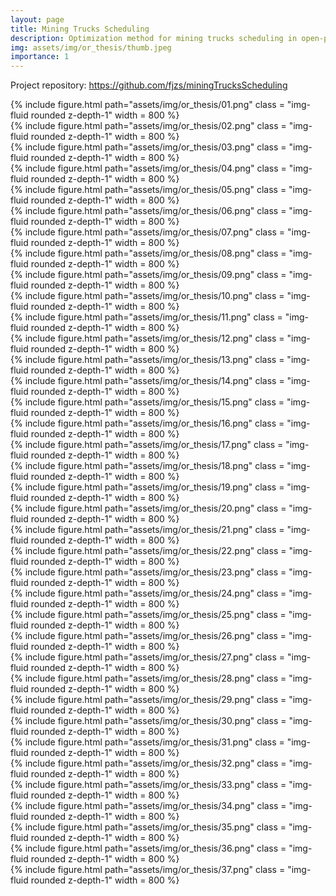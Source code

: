 ```yaml
---
layout: page
title: Mining Trucks Scheduling
description: Optimization method for mining trucks scheduling in open-pit mines
img: assets/img/or_thesis/thumb.jpeg
importance: 1
---
```


Project repository: <https://github.com/fjzs/miningTrucksScheduling>

<div class="row"><div class="col-sm mt-3 mt-md-0 text-center">{% include figure.html path="assets/img/or_thesis/01.png" 
class = "img-fluid rounded z-depth-1" width = 800 %} </div></div>
<div class="row"><div class="col-sm mt-3 mt-md-0 text-center">{% include figure.html path="assets/img/or_thesis/02.png" 
class = "img-fluid rounded z-depth-1" width = 800 %} </div></div>
<div class="row"><div class="col-sm mt-3 mt-md-0 text-center">{% include figure.html path="assets/img/or_thesis/03.png" 
class = "img-fluid rounded z-depth-1" width = 800 %} </div></div>
<div class="row"><div class="col-sm mt-3 mt-md-0 text-center">{% include figure.html path="assets/img/or_thesis/04.png" 
class = "img-fluid rounded z-depth-1" width = 800 %} </div></div>
<div class="row"><div class="col-sm mt-3 mt-md-0 text-center">{% include figure.html path="assets/img/or_thesis/05.png" 
class = "img-fluid rounded z-depth-1" width = 800 %} </div></div>
<div class="row"><div class="col-sm mt-3 mt-md-0 text-center">{% include figure.html path="assets/img/or_thesis/06.png" 
class = "img-fluid rounded z-depth-1" width = 800 %} </div></div>
<div class="row"><div class="col-sm mt-3 mt-md-0 text-center">{% include figure.html path="assets/img/or_thesis/07.png" 
class = "img-fluid rounded z-depth-1" width = 800 %} </div></div>
<div class="row"><div class="col-sm mt-3 mt-md-0 text-center">{% include figure.html path="assets/img/or_thesis/08.png" 
class = "img-fluid rounded z-depth-1" width = 800 %} </div></div>
<div class="row"><div class="col-sm mt-3 mt-md-0 text-center">{% include figure.html path="assets/img/or_thesis/09.png" 
class = "img-fluid rounded z-depth-1" width = 800 %} </div></div>
<div class="row"><div class="col-sm mt-3 mt-md-0 text-center">{% include figure.html path="assets/img/or_thesis/10.png" 
class = "img-fluid rounded z-depth-1" width = 800 %} </div></div>
<div class="row"><div class="col-sm mt-3 mt-md-0 text-center">{% include figure.html path="assets/img/or_thesis/11.png" 
class = "img-fluid rounded z-depth-1" width = 800 %} </div></div>
<div class="row"><div class="col-sm mt-3 mt-md-0 text-center">{% include figure.html path="assets/img/or_thesis/12.png" 
class = "img-fluid rounded z-depth-1" width = 800 %} </div></div>
<div class="row"><div class="col-sm mt-3 mt-md-0 text-center">{% include figure.html path="assets/img/or_thesis/13.png" 
class = "img-fluid rounded z-depth-1" width = 800 %} </div></div>
<div class="row"><div class="col-sm mt-3 mt-md-0 text-center">{% include figure.html path="assets/img/or_thesis/14.png" 
class = "img-fluid rounded z-depth-1" width = 800 %} </div></div>
<div class="row"><div class="col-sm mt-3 mt-md-0 text-center">{% include figure.html path="assets/img/or_thesis/15.png" 
class = "img-fluid rounded z-depth-1" width = 800 %} </div></div>
<div class="row"><div class="col-sm mt-3 mt-md-0 text-center">{% include figure.html path="assets/img/or_thesis/16.png" 
class = "img-fluid rounded z-depth-1" width = 800 %} </div></div>
<div class="row"><div class="col-sm mt-3 mt-md-0 text-center">{% include figure.html path="assets/img/or_thesis/17.png" 
class = "img-fluid rounded z-depth-1" width = 800 %} </div></div>
<div class="row"><div class="col-sm mt-3 mt-md-0 text-center">{% include figure.html path="assets/img/or_thesis/18.png" 
class = "img-fluid rounded z-depth-1" width = 800 %} </div></div>
<div class="row"><div class="col-sm mt-3 mt-md-0 text-center">{% include figure.html path="assets/img/or_thesis/19.png" 
class = "img-fluid rounded z-depth-1" width = 800 %} </div></div>
<div class="row"><div class="col-sm mt-3 mt-md-0 text-center">{% include figure.html path="assets/img/or_thesis/20.png" 
class = "img-fluid rounded z-depth-1" width = 800 %} </div></div>
<div class="row"><div class="col-sm mt-3 mt-md-0 text-center">{% include figure.html path="assets/img/or_thesis/21.png" 
class = "img-fluid rounded z-depth-1" width = 800 %} </div></div>
<div class="row"><div class="col-sm mt-3 mt-md-0 text-center">{% include figure.html path="assets/img/or_thesis/22.png" 
class = "img-fluid rounded z-depth-1" width = 800 %} </div></div>
<div class="row"><div class="col-sm mt-3 mt-md-0 text-center">{% include figure.html path="assets/img/or_thesis/23.png" 
class = "img-fluid rounded z-depth-1" width = 800 %} </div></div>
<div class="row"><div class="col-sm mt-3 mt-md-0 text-center">{% include figure.html path="assets/img/or_thesis/24.png" 
class = "img-fluid rounded z-depth-1" width = 800 %} </div></div>
<div class="row"><div class="col-sm mt-3 mt-md-0 text-center">{% include figure.html path="assets/img/or_thesis/25.png" 
class = "img-fluid rounded z-depth-1" width = 800 %} </div></div>
<div class="row"><div class="col-sm mt-3 mt-md-0 text-center">{% include figure.html path="assets/img/or_thesis/26.png" 
class = "img-fluid rounded z-depth-1" width = 800 %} </div></div>
<div class="row"><div class="col-sm mt-3 mt-md-0 text-center">{% include figure.html path="assets/img/or_thesis/27.png" 
class = "img-fluid rounded z-depth-1" width = 800 %} </div></div>
<div class="row"><div class="col-sm mt-3 mt-md-0 text-center">{% include figure.html path="assets/img/or_thesis/28.png" 
class = "img-fluid rounded z-depth-1" width = 800 %} </div></div>
<div class="row"><div class="col-sm mt-3 mt-md-0 text-center">{% include figure.html path="assets/img/or_thesis/29.png" 
class = "img-fluid rounded z-depth-1" width = 800 %} </div></div>
<div class="row"><div class="col-sm mt-3 mt-md-0 text-center">{% include figure.html path="assets/img/or_thesis/30.png" 
class = "img-fluid rounded z-depth-1" width = 800 %} </div></div>
<div class="row"><div class="col-sm mt-3 mt-md-0 text-center">{% include figure.html path="assets/img/or_thesis/31.png" 
class = "img-fluid rounded z-depth-1" width = 800 %} </div></div>
<div class="row"><div class="col-sm mt-3 mt-md-0 text-center">{% include figure.html path="assets/img/or_thesis/32.png" 
class = "img-fluid rounded z-depth-1" width = 800 %} </div></div>
<div class="row"><div class="col-sm mt-3 mt-md-0 text-center">{% include figure.html path="assets/img/or_thesis/33.png" 
class = "img-fluid rounded z-depth-1" width = 800 %} </div></div>
<div class="row"><div class="col-sm mt-3 mt-md-0 text-center">{% include figure.html path="assets/img/or_thesis/34.png" 
class = "img-fluid rounded z-depth-1" width = 800 %} </div></div>
<div class="row"><div class="col-sm mt-3 mt-md-0 text-center">{% include figure.html path="assets/img/or_thesis/35.png" 
class = "img-fluid rounded z-depth-1" width = 800 %} </div></div>
<div class="row"><div class="col-sm mt-3 mt-md-0 text-center">{% include figure.html path="assets/img/or_thesis/36.png" 
class = "img-fluid rounded z-depth-1" width = 800 %} </div></div>
<div class="row"><div class="col-sm mt-3 mt-md-0 text-center">{% include figure.html path="assets/img/or_thesis/37.png" 
class = "img-fluid rounded z-depth-1" width = 800 %} </div></div>

